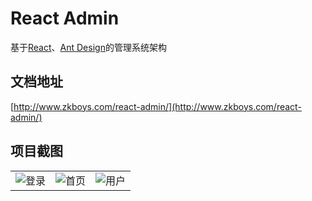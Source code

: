 # React Admin
基于[React](https://reactjs.org)、[Ant Design](https://ant.design/)的管理系统架构


## 文档地址
[http://www.zkboys.com/react-admin/](http://www.zkboys.com/react-admin/)

## 项目截图

<table>
    <tr>
        <td><img src="http://zkboys.github.io/react-admin/imgs/login.jpg" alt="登录"/></td>
        <td><img src="http://zkboys.github.io/react-admin/imgs/home.jpg" alt="首页"/></td>
        <td><img src="http://zkboys.github.io/react-admin/imgs/users.jpg" alt="用户"/></td>
    </tr>
</table>

